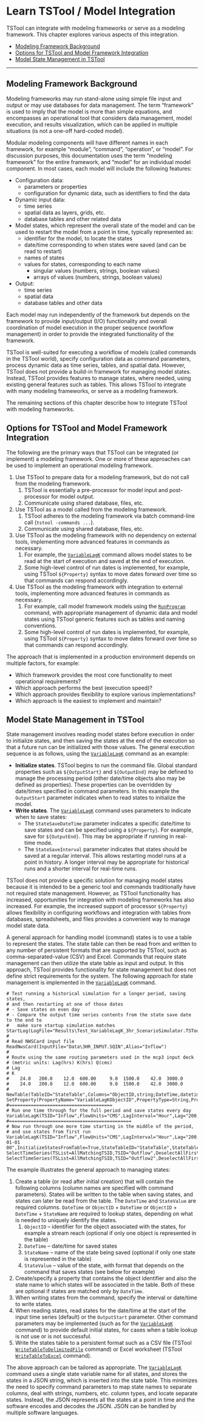 # Learn TSTool / Model Integration #

TSTool can integrate with modeling frameworks or serve as a modeling framework.
This chapter explores various aspects of this integration.

* [Modeling Framework Background](#modeling-framework-background)
* [Options for TSTool and Model Framework Integration](#options-for-tstool-and-model-framework-integration)
* [Model State Management in TSTool](#model-state-management-in-tstool)

-------------------------

## Modeling Framework Background ##

Modeling frameworks may run stand-alone using simple file input
and output or may use databases for data management.
The term “framework” is used to imply that the model is more than simple equations,
and encompasses an operational tool that considers data management,
model execution, and results visualization,
which can be applied in multiple situations (is not a one-off hard-coded model).

Modular modeling components will have different names in each framework,
for example “module”, “command”, “operation”, or “model”.
For discussion purposes, this documentation uses the term “modeling framework”
for the entire framework, and “model” for an individual model component.
In most cases, each model will include the following features:

* Configuration data:
	+ parameters or properties
	+ configuration for dynamic data, such as identifiers to find the data
* Dynamic input data:
	+ time series
	+ spatial data as layers, grids, etc.
	+ database tables and other related data
* Model states, which represent the overall state of the model and can be used to
restart the model from a point in time, typically represented as:
	+ identifier for the model, to locate the states
	+ date/time corresponding to when states were saved (and can be read to restart)
	+ names of states
	+ values for states, corresponding to each name
		- singular values (numbers, strings, boolean values)
		- arrays of values (numbers, strings, boolean values)
* Output:
	+ time series
	+ spatial data
	+ database tables and other data

Each model may run independently of the framework but depends on the
framework to provide input/output (I/O) functionality and overall
coordination of model execution in the proper sequence (workflow management)
in order to provide the integrated functionality of the framework. 

TSTool is well-suited for executing a workflow of models (called commands in the TSTool world),
specify configuration data as command parameters, process dynamic data as time series, tables, and spatial data.
However, TSTool does not provide a build-in framework for managing model states.
Instead, TSTool provides features to manage states, where needed,
using existing general features such as tables.
This allows TSTool to integrate with many modeling frameworks, or serve as a modeling framework.

The remaining sections of this chapter describe how to integrate TSTool with modeling frameworks.

## Options for TSTool and Model Framework Integration ##

The following are the primary ways that TSTool can be integrated (or implement) a modeling framework.
One or more of these approaches can be used to implement an operational modeling framework.

1. Use TSTool to prepare data for a modeling framework, but do not call from the modeling framework.
	1. TSTool is essentially a pre-processor for model input and post-processor for model output.
	2. Communicate using shared database, files, etc.
2. Use TSTool as a model called from the modeling framework.
	1. TSTool adheres to the modeling framework via batch command-line call (`tstool -commands ...`).
	2. Communicate using shared database, files, etc.
3. Use TSTool as the modeling framework with no dependency on external tools,
implementing more advanced features in commands as necessary.
	1. For example, the [`VariableLagK`](../command-ref/VariableLagK/VariableLagK)
	command allows model states to be read at the start of execution and saved at the end of execution.
	2. Some high-level control of run dates is implemented, for example,
	using TSTool `${Property}` syntax to move dates forward over time so that commands can respond accordingly.
4. Use TSTool as the modeling framework with integration to external tools,
implementing more advanced features in commands as necessary.
	1. For example, call model framework models using the [`RunProgram`](../command-ref/RunProgram/RunProgram) command,
	with appropriate management of dynamic data and model states using TSTool generic features such as tables and naming conventions.
	2. Some high-level control of run dates is implemented,
	for example, using TSTool `${Property}` syntax to move dates forward over time so that commands can respond accordingly.

The approach that is implemented in a production environment depends on multiple factors, for example:

* Which framework provides the most core functionality to meet operational requirements?
* Which approach performs the best (execution speed)?
* Which approach provides flexibility to explore various implementations?
* Which approach is the easiest to implement and maintain?

## Model State Management in TSTool ##

State management involves reading model states before execution in order to initialize states,
and then saving the states at the end of the execution so that
a future run can be initialized with those values.
The general execution sequence is as follows,
using the [`VariableLagK`](../command-ref/VariableLagK/VariableLagK) command as an example:

* **Initialize states**.  TSTool begins to run the command file.
Global standard properties such as `${OutputStart}` and `${OutputEnd}` may be
defined to manage the processing period (other date/time objects also may be defined as properties).
These properties can be overridden by date/times specified in command parameters.
In this example the `OutputStart` parameter indicates when to read states to initialize the model.
* **Write states**.  The [`VariableLagK`](../command-ref/VariableLagK/VariableLagK)
command uses parameters to indicate when to save states:
	+ The `StateSaveDateTime` parameter indicates a specific date/time to save states and
	can be specified using a `${Property}`.  For example, save for `${OutputEnd}`.
	This may be appropriate if running in real-time mode.
	+ The `StateSaveInterval` parameter indicates that states should be saved at a regular interval.
	This allows restarting model runs at a point in history.
	A longer interval may be appropriate for historical runs and a shorter interval for real-time runs.

TSTool does not provide a specific solution for managing model states because
it is intended to be a generic tool and commands traditionally have not required state management.
However, as TSTool functionality has increased,
opportunities for integration with modeling frameworks has also increased.
For example, the increased support of processor `${Property}` allows flexibility
in configuring workflows and integration with tables from databases, spreadsheets,
and files provides a convenient way to manage model state data.

A general approach for handling model (command) states is to use a table to represent the states.
The state table can then be read from and written to any number of
persistent formats that are supported by TSTool, such as comma-separated-value (CSV) and Excel.
Commands that require state management can then utilize the state table as input and output.
In this approach, TSTool provides functionality for state management
but does not define strict requirements for the system.
The following approach for state management is implemented in the
[`VariableLagK`](../command-ref/VariableLagK/VariableLagK) command.

```text
# Test running a historical simulation for a longer period, saving states,
# and then restarting at one of those dates
# - Save states on even day
# - Compare the output time series contents from the state save date to the end to
#   make sure startup simulation matches StartLog(LogFile="Results\Test_VariableLagK_3hr_ScenarioSimulator.TSTool.log")
#
# Read NWSCard input file
ReadNwsCard(InputFile="Data\3HR_INPUT.SQIN",Alias="Inflow")
#
# Route using the same routing parameters used in the mcp3 input deck
# (metric units: Lag(hrs) K(hrs) Q(cms)
# Lag
# K
#    24.0   200.0    12.0  600.00     9.0  1500.0    42.0  3000.0
#    24.0   200.0    12.0  600.00     9.0  1500.0    42.0  3000.0
#
NewTable(TableID="StateTable",Columns="ObjectID,string;DateTime,datetime;StateName;string;StateValue;string")
SetProperty(PropertyName="VariableLagKObjectID",PropertyType=String,PropertyValue="TestSegment")
#======================================
# Run one time through for the full period and save states every day
VariableLagK(TSID="Inflow",FlowUnits="CMS",LagInterval="Hour",Lag="200,24.0;600,12.0;1500,9.0;3000,42.0",K="200,24.0;600,12.0;1500,9.0;3000,42.0",InitializeStatesFromTable=False,StateTableID="StateTable",StateTableObjectIDColumn="ObjectID",StateTableObjectID="${VariableLagKObjectID}",StateTableDateTimeColumn="DateTime",StateTableNameColumn="StateName",StateTableValueColumn="StateValue",StateSaveInterval="Day",NewTSID="TestLoc..SQIN.3Hour.routed",Alias="Outflow")
#=============================================
# Now run through one more time starting in the middle of the period,
# and use states from first run
VariableLagK(TSID="Inflow",FlowUnits="CMS",LagInterval="Hour",Lag="200,24.0;600,12.0;1500,9.0;3000,42.0",K="200,24.0;600,12.0;1500,9.0;3000,42.0",OutputStart="1991-01-01 00",InitializeStatesFromTable=True,StateTableID="StateTable",StateTableObjectIDColumn="ObjectID",StateTableObjectID="${VariableLagKObjectID}",StateTableDateTimeColumn="DateTime",StateTableNameColumn="StateName",StateTableValueColumn="StateValue",NewTSID="TestLoc..SQIN.3Hour.routed2",Alias="Outflow2")
SelectTimeSeries(TSList=AllMatchingTSID,TSID="Outflow",DeselectAllFirst=True)
SelectTimeSeries(TSList=AllMatchingTSID,TSID="Outflow2",DeselectAllFirst=True)
```

The example illustrates the general approach to managing states:

1. Create a table (or read after initial creation) that will contain the
following columns (column names are specified with command parameters).
States will be written to the table when saving states, and states can later be read from the table.
The `DateTime` and `StateValue` are required columns.
`DateTime` or `ObjectID` + `DateTime` or `ObjectID` + `DateTime` + `StateName` are required to lookup states,
depending on what is needed to uniquely identify the states.
	1. `ObjectID` – identifier for the object associated with the states,
	for example a stream reach (optional if only one object is represented in the table)
	2. `DateTime` – date/time for saved states
	3. `StateName` – name of the state being saved (optional if only one state is represented in the table)
	4. `StateValue` – value of the state, with format that depends on the command that saves states (see below for example)
2. Create/specify a property that contains the object identifier and also the
state name to which states will be associated in the table.
Both of these are optional if states are matched only by `DateTime`.
3. When writing states from the command, specify the interval or date/time to write states.
4. When reading states, read states for the date/time at the start of the input time series
(default) or the `OutputStart` parameter.
Other command parameters may be implemented (such as for the
[`VariableLagK`](../command-ref/VariableLagK/VariableLagK) command) to provide default initial states,
for cases when a table lookup is not use or is not successful.
5. Write the states table to a persistent format such as a CSV file
(TSTool [`WriteTableToDelimitedFile`](../command-ref/WriteTableToDelimitedFile/WriteTableToDelimitedFile) command)
or Excel worksheet (TSTool [`WriteTableToExcel`](../command-ref/WriteTableToExcel/WriteTableToExcel) command).

The above approach can be tailored as appropriate.
The [`VariableLagK`](../command-ref/VariableLagK/VariableLagK) command uses a single
state variable name for all states, and stores the states in a JSON string,
which is inserted into the state table.
This minimizes the need to specify command parameters to map state names to separate columns,
deal with strings, numbers, etc. column types, and locate separate states.
Instead, the JSON represents all the states at a point in time and the
software encodes and decodes the JSON.  JSON can be handled by multiple software languages.
